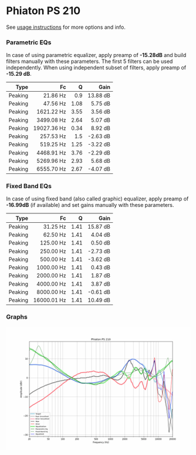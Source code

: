 # Phiaton PS 210
See [usage instructions](https://github.com/jaakkopasanen/AutoEq#usage) for more options and info.

### Parametric EQs
In case of using parametric equalizer, apply preamp of **-15.28dB** and build filters manually
with these parameters. The first 5 filters can be used independently.
When using independent subset of filters, apply preamp of **-15.29 dB**.

| Type    | Fc          |    Q | Gain     |
|--------:|------------:|-----:|---------:|
| Peaking | 21.86 Hz    | 0.9  | 13.88 dB |
| Peaking | 47.56 Hz    | 1.08 | 5.75 dB  |
| Peaking | 1621.22 Hz  | 3.55 | 3.56 dB  |
| Peaking | 3499.08 Hz  | 2.64 | 5.07 dB  |
| Peaking | 19027.36 Hz | 0.34 | 8.92 dB  |
| Peaking | 257.53 Hz   | 1.5  | -2.63 dB |
| Peaking | 519.25 Hz   | 1.25 | -3.22 dB |
| Peaking | 4468.91 Hz  | 3.76 | -2.29 dB |
| Peaking | 5269.96 Hz  | 2.93 | 5.68 dB  |
| Peaking | 6555.70 Hz  | 2.67 | -4.07 dB |

### Fixed Band EQs
In case of using fixed band (also called graphic) equalizer, apply preamp of **-16.99dB**
(if available) and set gains manually with these parameters.

| Type    | Fc          |    Q | Gain     |
|--------:|------------:|-----:|---------:|
| Peaking | 31.25 Hz    | 1.41 | 15.87 dB |
| Peaking | 62.50 Hz    | 1.41 | 4.04 dB  |
| Peaking | 125.00 Hz   | 1.41 | 0.50 dB  |
| Peaking | 250.00 Hz   | 1.41 | -2.73 dB |
| Peaking | 500.00 Hz   | 1.41 | -3.62 dB |
| Peaking | 1000.00 Hz  | 1.41 | 0.43 dB  |
| Peaking | 2000.00 Hz  | 1.41 | 1.87 dB  |
| Peaking | 4000.00 Hz  | 1.41 | 3.87 dB  |
| Peaking | 8000.00 Hz  | 1.41 | -0.61 dB |
| Peaking | 16000.01 Hz | 1.41 | 10.49 dB |

### Graphs
![](./Phiaton%20PS%20210.png)